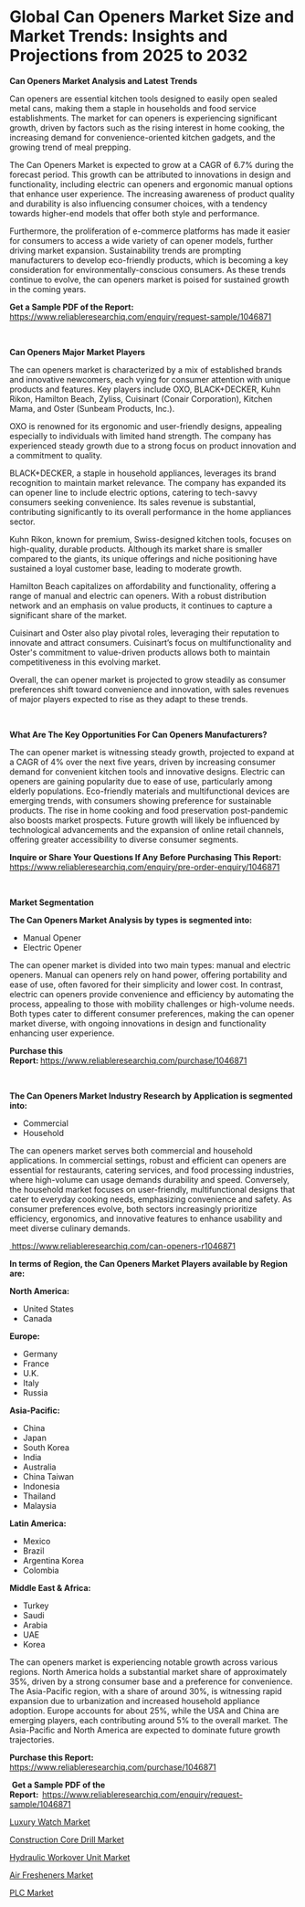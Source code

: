 <p><h1>Global Can Openers Market Size and Market Trends: Insights and Projections from 2025 to 2032</h1></p><p><strong>Can Openers Market Analysis and Latest Trends</strong></p>
<p><p>Can openers are essential kitchen tools designed to easily open sealed metal cans, making them a staple in households and food service establishments. The market for can openers is experiencing significant growth, driven by factors such as the rising interest in home cooking, the increasing demand for convenience-oriented kitchen gadgets, and the growing trend of meal prepping.</p><p>The Can Openers Market is expected to grow at a CAGR of 6.7% during the forecast period. This growth can be attributed to innovations in design and functionality, including electric can openers and ergonomic manual options that enhance user experience. The increasing awareness of product quality and durability is also influencing consumer choices, with a tendency towards higher-end models that offer both style and performance.</p><p>Furthermore, the proliferation of e-commerce platforms has made it easier for consumers to access a wide variety of can opener models, further driving market expansion. Sustainability trends are prompting manufacturers to develop eco-friendly products, which is becoming a key consideration for environmentally-conscious consumers. As these trends continue to evolve, the can openers market is poised for sustained growth in the coming years.</p></p>
<p><strong>Get a Sample PDF of the Report:&nbsp;</strong> <a href="https://www.reliableresearchiq.com/enquiry/request-sample/1046871?utm_campaign=1121&utm_medium=2&utm_source=Github&utm_content=ia&utm_term=22032025&utm_id=can-openers">https://www.reliableresearchiq.com/enquiry/request-sample/1046871</a></p>
<p>&nbsp;</p>
<p><strong>Can Openers Major Market Players</strong></p>
<p><p>The can openers market is characterized by a mix of established brands and innovative newcomers, each vying for consumer attention with unique products and features. Key players include OXO, BLACK+DECKER, Kuhn Rikon, Hamilton Beach, Zyliss, Cuisinart (Conair Corporation), Kitchen Mama, and Oster (Sunbeam Products, Inc.).</p><p>OXO is renowned for its ergonomic and user-friendly designs, appealing especially to individuals with limited hand strength. The company has experienced steady growth due to a strong focus on product innovation and a commitment to quality.</p><p>BLACK+DECKER, a staple in household appliances, leverages its brand recognition to maintain market relevance. The company has expanded its can opener line to include electric options, catering to tech-savvy consumers seeking convenience. Its sales revenue is substantial, contributing significantly to its overall performance in the home appliances sector.</p><p>Kuhn Rikon, known for premium, Swiss-designed kitchen tools, focuses on high-quality, durable products. Although its market share is smaller compared to the giants, its unique offerings and niche positioning have sustained a loyal customer base, leading to moderate growth.</p><p>Hamilton Beach capitalizes on affordability and functionality, offering a range of manual and electric can openers. With a robust distribution network and an emphasis on value products, it continues to capture a significant share of the market.</p><p>Cuisinart and Oster also play pivotal roles, leveraging their reputation to innovate and attract consumers. Cuisinart’s focus on multifunctionality and Oster's commitment to value-driven products allows both to maintain competitiveness in this evolving market.</p><p>Overall, the can opener market is projected to grow steadily as consumer preferences shift toward convenience and innovation, with sales revenues of major players expected to rise as they adapt to these trends.</p></p>
<p>&nbsp;</p>
<p><strong>What Are The Key Opportunities For Can Openers Manufacturers?</strong></p>
<p><p>The can opener market is witnessing steady growth, projected to expand at a CAGR of 4% over the next five years, driven by increasing consumer demand for convenient kitchen tools and innovative designs. Electric can openers are gaining popularity due to ease of use, particularly among elderly populations. Eco-friendly materials and multifunctional devices are emerging trends, with consumers showing preference for sustainable products. The rise in home cooking and food preservation post-pandemic also boosts market prospects. Future growth will likely be influenced by technological advancements and the expansion of online retail channels, offering greater accessibility to diverse consumer segments.</p></p>
<p><strong>Inquire or Share Your Questions If Any Before Purchasing This Report:</strong> <a href="https://www.reliableresearchiq.com/enquiry/pre-order-enquiry/1046871?utm_campaign=1121&utm_medium=2&utm_source=Github&utm_content=ia&utm_term=22032025&utm_id=can-openers">https://www.reliableresearchiq.com/enquiry/pre-order-enquiry/1046871</a></p>
<p>&nbsp;</p>
<p><strong>Market Segmentation</strong></p>
<p><strong>The Can Openers Market Analysis by types is segmented into:</strong></p>
<p><ul><li>Manual Opener</li><li>Electric Opener</li></ul></p>
<p><p>The can opener market is divided into two main types: manual and electric openers. Manual can openers rely on hand power, offering portability and ease of use, often favored for their simplicity and lower cost. In contrast, electric can openers provide convenience and efficiency by automating the process, appealing to those with mobility challenges or high-volume needs. Both types cater to different consumer preferences, making the can opener market diverse, with ongoing innovations in design and functionality enhancing user experience.</p></p>
<p><strong>Purchase this Report:&nbsp;</strong><a href="https://www.reliableresearchiq.com/purchase/1046871?utm_campaign=1121&utm_medium=2&utm_source=Github&utm_content=ia&utm_term=22032025&utm_id=can-openers">https://www.reliableresearchiq.com/purchase/1046871</a></p>
<p>&nbsp;</p>
<p><strong>The Can Openers Market Industry Research by Application is segmented into:</strong></p>
<p><ul><li>Commercial</li><li>Household</li></ul></p>
<p><p>The can openers market serves both commercial and household applications. In commercial settings, robust and efficient can openers are essential for restaurants, catering services, and food processing industries, where high-volume can usage demands durability and speed. Conversely, the household market focuses on user-friendly, multifunctional designs that cater to everyday cooking needs, emphasizing convenience and safety. As consumer preferences evolve, both sectors increasingly prioritize efficiency, ergonomics, and innovative features to enhance usability and meet diverse culinary demands.</p></p>
<p><a href="https://www.reliableresearchiq.com/can-openers-r1046871?utm_campaign=1121&utm_medium=2&utm_source=Github&utm_content=ia&utm_term=22032025&utm_id=can-openers">&nbsp;https://www.reliableresearchiq.com/can-openers-r1046871</a></p>
<p><strong>In terms of Region, the Can Openers Market Players available by Region are:</strong></p>
<p>
    <p> <strong> North America: </strong>
        <ul>
            <li>United States</li>
            <li>Canada</li>
        </ul>
        </p> 
    <p> <strong> Europe: </strong>
        <ul>
            <li>Germany</li>
            <li>France</li>
            <li>U.K.</li>
            <li>Italy</li>
            <li>Russia</li>
        </ul>
        </p> 
    <p> <strong> Asia-Pacific: </strong>
        <ul>
            <li>China</li>
            <li>Japan</li>
            <li>South Korea</li>
            <li>India</li>
            <li>Australia</li>
            <li>China Taiwan</li>
            <li>Indonesia</li>
            <li>Thailand</li>
            <li>Malaysia</li>
        </ul>
        </p> 
    <p> <strong> Latin America: </strong>
        <ul>
            <li>Mexico</li>
            <li>Brazil</li>
            <li>Argentina Korea</li>
            <li>Colombia</li>
        </ul>
        </p> 
    <p> <strong> Middle East & Africa: </strong>
        <ul>
            <li>Turkey</li>
            <li>Saudi</li>
            <li>Arabia</li>
            <li>UAE</li>
            <li>Korea</li>
        </ul>
    </p>
    </p>
<p><p>The can openers market is experiencing notable growth across various regions. North America holds a substantial market share of approximately 35%, driven by a strong consumer base and a preference for convenience. The Asia-Pacific region, with a share of around 30%, is witnessing rapid expansion due to urbanization and increased household appliance adoption. Europe accounts for about 25%, while the USA and China are emerging players, each contributing around 5% to the overall market. The Asia-Pacific and North America are expected to dominate future growth trajectories.</p></p>
<p><strong>Purchase this Report: </strong><a href="https://www.reliableresearchiq.com/purchase/1046871?utm_campaign=1121&utm_medium=2&utm_source=Github&utm_content=ia&utm_term=22032025&utm_id=can-openers">https://www.reliableresearchiq.com/purchase/1046871</a></p>
<p>&nbsp;<strong>Get a Sample PDF of the Report:&nbsp;&nbsp;</strong><a href="https://www.reliableresearchiq.com/enquiry/request-sample/1046871?utm_campaign=1121&utm_medium=2&utm_source=Github&utm_content=ia&utm_term=22032025&utm_id=can-openers">https://www.reliableresearchiq.com/enquiry/request-sample/1046871</a></p>
<p><strong></strong></p>
<p><p><a href="https://github.com/spineamosa0e/Market-Research-Report-List-1/blob/main/luxury-watch-market.md?utm_campaign=1121&utm_medium=2&utm_source=Github&utm_content=ia&utm_term=22032025&utm_id=can-openers">Luxury Watch Market</a></p><p><a href="https://github.com/maaniwilka9y/Market-Research-Report-List-1/blob/main/construction-core-drill-market.md?utm_campaign=1121&utm_medium=2&utm_source=Github&utm_content=ia&utm_term=22032025&utm_id=can-openers">Construction Core Drill Market</a></p><p><a href="https://github.com/waldarolka1j/Market-Research-Report-List-1/blob/main/hydraulic-workover-unit-market.md?utm_campaign=1121&utm_medium=2&utm_source=Github&utm_content=ia&utm_term=22032025&utm_id=can-openers">Hydraulic Workover Unit Market</a></p><p><a href="https://github.com/dumanelina6v/Market-Research-Report-List-1/blob/main/air-fresheners-market.md?utm_campaign=1121&utm_medium=2&utm_source=Github&utm_content=ia&utm_term=22032025&utm_id=can-openers">Air Fresheners Market</a></p><p><a href="https://github.com/dekamrapinq1/Market-Research-Report-List-1/blob/main/plc-market.md?utm_campaign=1121&utm_medium=2&utm_source=Github&utm_content=ia&utm_term=22032025&utm_id=can-openers">PLC Market</a></p></p>